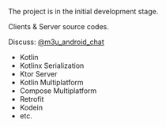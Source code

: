 The project is in the initial development stage.

Clients & Server source codes.

Discuss: [@m3u_android_chat](https://t.me/m3u_android_chat)

- Kotlin
- Kotlinx Serialization
- Ktor Server
- Kotlin Multiplatform
- Compose Multiplatform
- Retrofit
- Kodein
- etc.